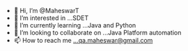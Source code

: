 - 👋 Hi, I’m @MaheswarT
- 👀 I’m interested in ...SDET 
- 🌱 I’m currently learning ...Java and Python
- 💞️ I’m looking to collaborate on ...Java Platform automation
- 📫 How to reach me ...qa.maheswar@gmail.com

<!---
MaheswarT/MaheswarT is a ✨ special ✨ repository because its `README.md` (this file) appears on your GitHub profile.
You can click the Preview link to take a look at your changes.
--->
